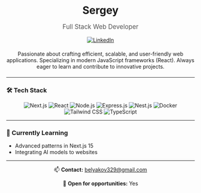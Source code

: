 <div align="center">
  <h1 style="border: none; margin-bottom: 0;">Sergey</h1>
  <p style="font-size: 1.2em; color: #555;">Full Stack Web Developer</p>
  
  [![LinkedIn](www.linkedin.com/in/sergey-belyakov-1b7641349)](https://linkedin.com/in/yourusername)
  
  <p style="max-width: 600px; margin: 20px auto;">
    Passionate about crafting efficient, scalable, and user-friendly web applications. Specializing in modern JavaScript frameworks (React). Always eager to learn and contribute to innovative projects.
  </p>
</div>

---

### 🛠️ Tech Stack

<div align="center">

![Next.js](https://img.shields.io/badge/Next.js-000?style=for-the-badge&logo=next.js&logoColor=white)
![React](https://img.shields.io/badge/React-61DAFB?style=for-the-badge&logo=react&logoColor=black)
![Node.js](https://img.shields.io/badge/Node.js-339933?style=for-the-badge&logo=node.js&logoColor=white)
![Express.js](https://img.shields.io/badge/Express.js-000000?style=for-the-badge&logo=express&logoColor=white)
![Nest.js](https://img.shields.io/badge/Nest.js-E0234E?style=for-the-badge&logo=nestjs&logoColor=white)
![Docker](https://img.shields.io/badge/Docker-2496ED?style=for-the-badge&logo=docker&logoColor=white)
![Tailwind CSS](https://img.shields.io/badge/Tailwind_CSS-38B2AC?style=for-the-badge&logo=tailwind-css&logoColor=white)
![TypeScript](https://img.shields.io/badge/TypeScript-007ACC?style=for-the-badge&logo=typescript&logoColor=white)

</div>

---

### 🌱 Currently Learning

- Advanced patterns in Next.js 15
- Integrating AI models to websites

---

<div align="center">

📫 **Contact:** [belyakov329@gmail.com](mailto:belyakov329@gmail.com)

💼 **Open for opportunities:** Yes

</div>

